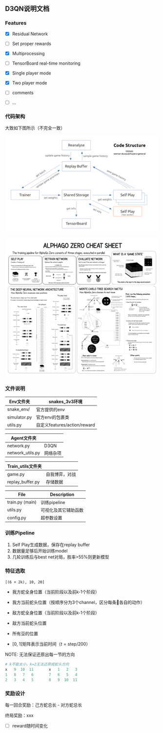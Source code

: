 ## D3QN说明文档

### Features

- [x] Residual Network
- [ ] Set proper rewards
- [x] Multiprocessing
- [ ] TensorBoard real-time monitoring
- [x] Single player mode
- [x] Two player mode
- [ ] comments
- [ ] ...



### 代码架构

大致如下图所示（不完全一致）

![](assets/code-structure.png)

![](assets/alpha_go_zero_cheat_sheet.png)



### 文件说明

| Env文件夹    | snakes_3v3环境               |
| ------------ | ---------------------------- |
| snake_env/   | 官方提供的env                |
| simulator.py | 官方env的包裹类              |
| utils.py     | 自定义features/action/reward |

| Agent文件夹      |          |
| ---------------- | -------- |
| network.py       | D3QN     |
| network_utils.py | 网络杂项 |

| Train_utils文件夹 |                |
| ----------------- | -------------- |
| game.py           | 自我博弈，对战 |
| replay_buffer.py  | 存储数据       |

| File            | Description          |
| --------------- | -------------------- |
| train.py (main) | 训练pipeline         |
| utils.py        | 可视化及其它辅助函数 |
| config.py       | 超参数设置           |



### 训练Pipeline

1. Self Play生成数据，保存在replay buffer
2. 数据量足够后开始训练model
3. 几轮训练后与best net对局，胜率>55%则更新模型



### 特征选取

`[(6 + 2k), 10, 20]`

- 我方蛇全身位置（当前阶段以及前k-1个阶段）

- 我方当前蛇头位置（按顺序分为3个channel，区分每条:snake:各自的动作）

- 敌方蛇全身位置（当前阶段以及前k-1个阶段）

- 敌方当前蛇头位置

- 所有豆的位置

- [0, 1]矩阵表示当前时间（$t=\text{step}/200$）

NOTE: 无法保证还原出每一节的方向

```python
# k不能太小，k=2无法还原成蛇头方向
x   9  10  11		x   1   2   3
1   8   7   6		7   6   5   4	
2   3   4   5		8   9  10  11
```



### 奖励设计

每一回合奖励：己方蛇总长 - 对方蛇总长

终局奖励：xxx

- [ ] reward随时间变化



